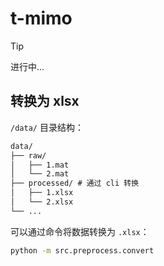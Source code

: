 # t-mimo

> [!TIP]
> 进行中...

## 转换为 xlsx

`/data/` 目录结构：

```txt
data/
├── raw/
│   ├── 1.mat
│   └── 2.mat
├── processed/ # 通过 cli 转换
│   ├── 1.xlsx
│   └── 2.xlsx
└── ...
```

可以通过命令将数据转换为 `.xlsx`：

```bash
python -m src.preprocess.convert
```

